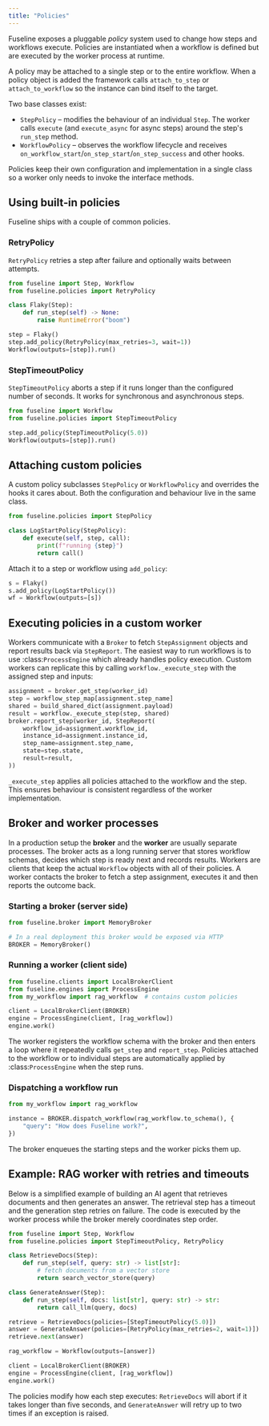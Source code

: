 ```yaml
---
title: "Policies"
---
```


Fuseline exposes a pluggable *policy* system used to change how steps and
workflows execute. Policies are instantiated when a workflow is defined but
are executed by the worker process at runtime.

A policy may be attached to a single step or to the entire workflow. When a
policy object is added the framework calls ``attach_to_step`` or
``attach_to_workflow`` so the instance can bind itself to the target.

Two base classes exist:

* ``StepPolicy`` – modifies the behaviour of an individual ``Step``.  The
  worker calls ``execute`` (and ``execute_async`` for async steps) around the
  step's ``run_step`` method.
* ``WorkflowPolicy`` – observes the workflow lifecycle and receives
  ``on_workflow_start``/``on_step_start``/``on_step_success`` and other hooks.

Policies keep their own configuration and implementation in a single class so a
worker only needs to invoke the interface methods.

## Using built‑in policies

Fuseline ships with a couple of common policies.

### RetryPolicy

``RetryPolicy`` retries a step after failure and optionally waits between
attempts.

```python
from fuseline import Step, Workflow
from fuseline.policies import RetryPolicy

class Flaky(Step):
    def run_step(self) -> None:
        raise RuntimeError("boom")

step = Flaky()
step.add_policy(RetryPolicy(max_retries=3, wait=1))
Workflow(outputs=[step]).run()
```

### StepTimeoutPolicy

``StepTimeoutPolicy`` aborts a step if it runs longer than the configured number
of seconds. It works for synchronous and asynchronous steps.

```python
from fuseline import Workflow
from fuseline.policies import StepTimeoutPolicy

step.add_policy(StepTimeoutPolicy(5.0))
Workflow(outputs=[step]).run()
```

## Attaching custom policies

A custom policy subclasses ``StepPolicy`` or ``WorkflowPolicy`` and overrides
the hooks it cares about. Both the configuration and behaviour live in the same
class.

```python
from fuseline.policies import StepPolicy

class LogStartPolicy(StepPolicy):
    def execute(self, step, call):
        print(f"running {step}")
        return call()
```

Attach it to a step or workflow using ``add_policy``:

```python
s = Flaky()
s.add_policy(LogStartPolicy())
wf = Workflow(outputs=[s])
```

## Executing policies in a custom worker

Workers communicate with a ``Broker`` to fetch ``StepAssignment`` objects and
report results back via ``StepReport``. The easiest way to run workflows is to
use :class:`ProcessEngine` which already handles policy execution. Custom
workers can replicate this by calling ``workflow._execute_step`` with the
assigned step and inputs:

```python
assignment = broker.get_step(worker_id)
step = workflow_step_map[assignment.step_name]
shared = build_shared_dict(assignment.payload)
result = workflow._execute_step(step, shared)
broker.report_step(worker_id, StepReport(
    workflow_id=assignment.workflow_id,
    instance_id=assignment.instance_id,
    step_name=assignment.step_name,
    state=step.state,
    result=result,
))
```

``_execute_step`` applies all policies attached to the workflow and the step.
This ensures behaviour is consistent regardless of the worker implementation.

## Broker and worker processes

In a production setup the **broker** and the **worker** are usually
separate processes. The broker acts as a long running server that stores
workflow schemas, decides which step is ready next and records results.
Workers are clients that keep the actual `Workflow` objects with all of
their policies. A worker contacts the broker to fetch a step assignment,
executes it and then reports the outcome back.

### Starting a broker (server side)

```python
from fuseline.broker import MemoryBroker

# In a real deployment this broker would be exposed via HTTP
BROKER = MemoryBroker()
```

### Running a worker (client side)

```python
from fuseline.clients import LocalBrokerClient
from fuseline.engines import ProcessEngine
from my_workflow import rag_workflow  # contains custom policies

client = LocalBrokerClient(BROKER)
engine = ProcessEngine(client, [rag_workflow])
engine.work()
```

The worker registers the workflow schema with the broker and then enters a
loop where it repeatedly calls ``get_step`` and ``report_step``.  Policies
attached to the workflow or to individual steps are automatically applied
by :class:`ProcessEngine` when the step runs.

### Dispatching a workflow run

```python
from my_workflow import rag_workflow

instance = BROKER.dispatch_workflow(rag_workflow.to_schema(), {
    "query": "How does Fuseline work?",
})
```

The broker enqueues the starting steps and the worker picks them up.

## Example: RAG worker with retries and timeouts

Below is a simplified example of building an AI agent that retrieves
documents and then generates an answer.  The retrieval step has a timeout
and the generation step retries on failure.  The code is executed by the
worker process while the broker merely coordinates step order.

```python
from fuseline import Step, Workflow
from fuseline.policies import StepTimeoutPolicy, RetryPolicy

class RetrieveDocs(Step):
    def run_step(self, query: str) -> list[str]:
        # fetch documents from a vector store
        return search_vector_store(query)

class GenerateAnswer(Step):
    def run_step(self, docs: list[str], query: str) -> str:
        return call_llm(query, docs)

retrieve = RetrieveDocs(policies=[StepTimeoutPolicy(5.0)])
answer = GenerateAnswer(policies=[RetryPolicy(max_retries=2, wait=1)])
retrieve.next(answer)

rag_workflow = Workflow(outputs=[answer])

client = LocalBrokerClient(BROKER)
engine = ProcessEngine(client, [rag_workflow])
engine.work()
```

The policies modify how each step executes: ``RetrieveDocs`` will abort
if it takes longer than five seconds, and ``GenerateAnswer`` will retry up
to two times if an exception is raised.
